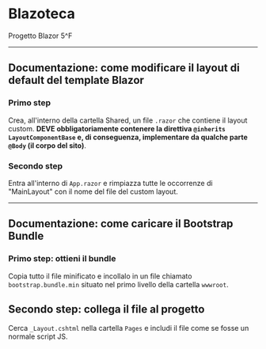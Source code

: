 # Blazoteca
 Progetto Blazor 5^F

---
## Documentazione: come modificare il layout di default del template Blazor
### Primo step
Crea, all'interno della cartella Shared, un file `.razor` che contiene il layout custom. **DEVE obbligatoriamente contenere la direttiva `@inherits LayoutComponentBase` e, di conseguenza, implementare da qualche parte `@Body` (il corpo del sito)**.

### Secondo step
Entra all'interno di `App.razor` e rimpiazza tutte le occorrenze di "MainLayout" con il nome del file del custom layout.

---
## Documentazione: come caricare il Bootstrap Bundle
### Primo step: ottieni il bundle
Copia tutto il file minificato e incollalo in un file chiamato `bootstrap.bundle.min` situato nel primo livello della cartella `wwwroot`.

## Secondo step: collega il file al progetto
Cerca `_Layout.cshtml` nella cartella `Pages` e includi il file come se fosse un normale script JS.
